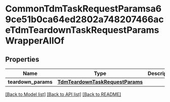 # CommonTdmTaskRequestParamsa69ce51b0ca64ed2802a748207466aceTdmTeardownTaskRequestParamsWrapperAllOf


## Properties
Name | Type | Description | Notes
------------ | ------------- | ------------- | -------------
**teardown_params** | [**TdmTeardownTaskRequestParams**](TdmTeardownTaskRequestParams.md) |  | [optional] 

[[Back to Model list]](../README.md#documentation-for-models) [[Back to API list]](../README.md#documentation-for-api-endpoints) [[Back to README]](../README.md)



